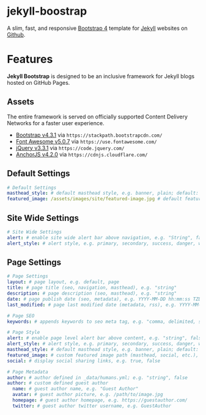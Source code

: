 # jekyll-boostrap

A slim, fast, and responsive <a href="https://getbootstrap.com/" target="_blank">Bootstrap 4</a> template for <a href="https://jekyllrb.com" target="_blank">Jekyll</a> websites on <a href="https://pages.github.com/" target="_blank">Github</a>.

# Features

**Jekyll Bootstrap** is designed to be an inclusive framework for Jekyll blogs hosted on GitHub Pages.

## Assets

The entire framework is served on officially supported Content Delivery Networks for a faster user experience.

- <a href="https://getbootstrap.com/" target="_blank">Bootstrap v4.3.1</a> via `https://stackpath.bootstrapcdn.com/`
- <a href="https://fontawesome.com/" target="_blank">Font Awesome v5.0.7</a> via `https://use.fontawesome.com/`
- <a href="https://jquery.com/" target="_blank">jQuery v3.3.1</a> via `https://code.jquery.com/`
- <a href="https://www.bryanbraun.com/anchorjs/" target="_blank">AnchorJS v4.2.0</a> via `https://cdnjs.cloudflare.com/`

## Default Settings

```yml
# Default Settings
masthead_style: # default masthead style, e.g. banner, plain; default: banner
featured_image: /assets/images/site/featured-image.jpg # default featured image path (seo, masthead, social, rss), e.g '/path/to/image.jpg', false (hide default featured image)
```

## Site Wide Settings

```yml
# Site Wide Settings
alert: # enable site wide alert bar above navigation, e.g. "String", false
alert_style: # alert style, e.g. primary, secondary, success, danger, warning, info, light, dark; default: primary
```

## Page Settings

```yml
# Page Settings
layout: # page layout, e.g. default, page
title: # page title (seo, navigation, masthead), e.g. "string"
description: # page description (seo, masthead), e.g. "string"
date: # page publish date (seo, metadata), e.g. YYYY-MM-DD hh:mm:ss TZD
last_modified: # page last modified date (metadata, rss), e.g. YYYY-MM-DD hh:mm:ss TZD

# Page SEO
keywords: # appends keywords to seo meta tag, e.g. "comma, delimited, string"

# Page Style
alert: # enable page level alert bar above content, e.g. "string", false
alert_style: # alert style, e.g. primary, secondary, success, danger, warning, info, light, dark; default: primary
masthead_style: # default masthead style, e.g. banner, plain; default: banner
featured_image: # custom featured image path (masthead, social, etc.), e.g. '/path/to/image.jpg', false (hide default featured image)
social: # display social sharing links, e.g. true, false

# Page Metadata
author: # author defined in _data/humans.yml; e.g. "string", false
author: # custom defined guest author
  name: # guest author name, e.g. "Guest Author"
  avatar: # guest author picture, e.g. /path/to/image.jpg
  homepage: # guest author homepage, e.g. https://guestauthor.com/
  twitter: # guest author twitter username, e.g. GuestAuthor
```
